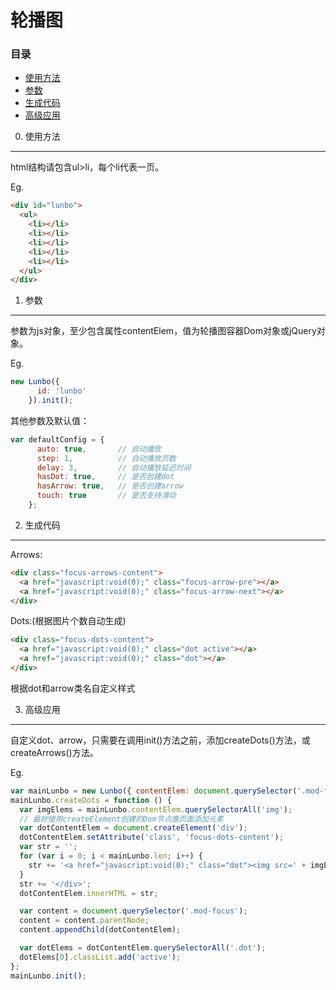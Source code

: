 # 轮播图
### 目录
- [使用方法]()
- [参数]()
- [生成代码]()
- [高级应用]()

0. 使用方法
-----------
html结构请包含ul>li，每个li代表一页。

Eg.
```html
<div id="lunbo">
  <ul>
    <li></li>
    <li></li>
    <li></li>
    <li></li>
    <li></li>
  </ul>
</div>
```

1. 参数
---------
参数为js对象，至少包含属性contentElem，值为轮播图容器Dom对象或jQuery对象。  

Eg.
```javascript
new Lunbo({
      id: 'lunbo'
    }).init();
```
其他参数及默认值：
```javascript
var defaultConfig = {
      auto: true,       // 自动播放
      step: 1,          // 自动播放页数
      delay: 3,         // 自动播放延迟时间
      hasDot: true,     // 是否创建dot
      hasArrow: true,   // 是否创建arrow
      touch: true       // 是否支持滑动
    };
```

2. 生成代码
-----------
Arrows:
```html
<div class="focus-arrows-content">
  <a href="javascript:void(0);" class="focus-arrow-pre"></a>
  <a href="javascript:void(0);" class="focus-arrow-next"></a>
</div>
```
Dots:(根据图片个数自动生成)
```html
<div class="focus-dots-content">
  <a href="javascript:void(0);" class="dot active"></a>
  <a href="javascript:void(0);" class="dot"></a>
</div>
```
根据dot和arrow类名自定义样式

3. 高级应用
---------------
自定义dot、arrow，只需要在调用init()方法之前，添加createDots()方法，或createArrows()方法。  

Eg.
```javascript
var mainLunbo = new Lunbo({ contentElem: document.querySelector('.mod-focus') });
mainLunbo.createDots = function () {
  var imgElems = mainLunbo.contentElem.querySelectorAll('img');
  // 最好使用createElement创建的Dom节点像页面添加元素
  var dotContentElem = document.createElement('div');
  dotContentElem.setAttribute('class', 'focus-dots-content');
  var str = '';
  for (var i = 0; i < mainLunbo.len; i++) {
    str += '<a href="javascript:void(0);" class="dot"><img src=' + imgElems[i].src + ' alt=' + imgElems[i].alt + ' /></a>';
  }
  str += '</div>';
  dotContentElem.innerHTML = str;

  var content = document.querySelector('.mod-focus');
  content = content.parentNode;
  content.appendChild(dotContentElem);

  var dotElems = dotContentElem.querySelectorAll('.dot');
  dotElems[0].classList.add('active');
};
mainLunbo.init();
```
